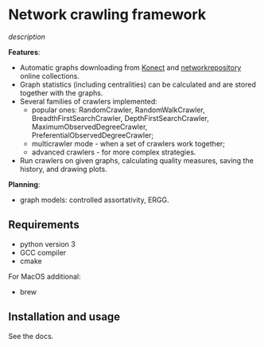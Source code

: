 # Network crawling framework

_description_

**Features**:
* Automatic graphs downloading from [Konect](http://konect.cc/networks/) and 
[networkrepository](http://networkrepository.com/) online collections.
* Graph statistics (including centralities) can be calculated and are stored together with the
 graphs.
* Several families of crawlers implemented:
  * popular ones: RandomCrawler, RandomWalkCrawler, BreadthFirstSearchCrawler, 
  DepthFirstSearchCrawler, MaximumObservedDegreeCrawler, PreferentialObservedDegreeCrawler;
  * multicrawler mode - when a set of crawlers work together;
  * advanced crawlers - for more complex strategies.
* Run crawlers on given graphs, calculating quality measures, saving the history, and drawing 
plots.

**Planning**:
* graph models: controlled assortativity, ERGG.

## Requirements

* python version 3
* GCC compiler
* cmake

For MacOS additional:

* brew

## Installation and usage

See the docs.